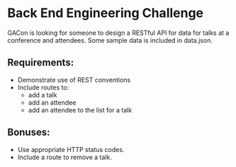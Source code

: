 # Back End Engineering Challenge

GACon is looking for someone to design a RESTful API for data for talks at a conference and attendees. Some sample data is included in data.json.

## Requirements:

- Demonstrate use of REST conventions  
- Include routes to:  
	- add a talk  
	- add an attendee  
	- add an attendee to the list for a talk  

## Bonuses:

- Use appropriate HTTP status codes.  
- Include a route to remove a talk.  
